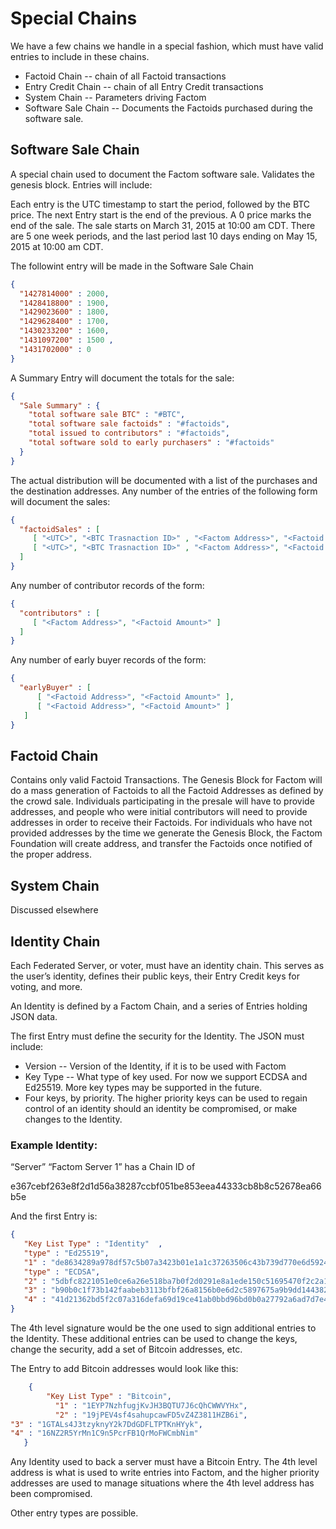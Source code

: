 # Special Chains

We have a few chains we handle in a special fashion, which must have valid entries to include in these chains.

* Factoid Chain -- chain of all Factoid transactions
* Entry Credit Chain -- chain of all Entry Credit transactions
* System Chain -- Parameters driving Factom
* Software Sale Chain -- Documents the Factoids purchased during the software sale.

## Software Sale Chain

A special chain used to document the Factom software sale.  Validates the genesis block.  Entries will include:

Each entry is the UTC timestamp to start the period, followed by the BTC price.  The next Entry start 
is the end of the previous.  A 0 price marks the end of the sale.  The sale starts on March 31, 2015 at 
10:00 am CDT.  There are 5 one week periods, and the last period last 10 days ending on May 15, 2015 at 10:00 am 
CDT.

The followint entry will be made in the Software Sale Chain

```JSON
{ 
  "1427814000" : 2000,
  "1428418800" : 1900,
  "1429023600" : 1800,
  "1429628400" : 1700,
  "1430233200" : 1600,
  "1431097200" : 1500 ,
  "1431702000" : 0
}
```

A Summary Entry will document the totals for the sale:

```JSON
{
  "Sale Summary" : {
    "total software sale BTC" : "#BTC",
    "total software sale factoids" : "#factoids",
    "total issued to contributors" : "#factoids",
    "total software sold to early purchasers" : "#factoids"
  }
}  
```

The actual distribution will be documented with a list of the purchases and the destination addresses.  Any number of the entries of the following form will document the sales:

```JSON
{
  "factoidSales" : [ 
     [ "<UTC>", "<BTC Trasnaction ID>" , "<Factom Address>", "<Factoid Amount>" ]
     [ "<UTC>", "<BTC Trasnaction ID>" , "<Factom Address>", "<Factoid Amount>" ]
  ]
}
```

Any number of contributor records of the form:

```JSON
{
  "contributors" : [ 
     [ "<Factom Address>", "<Factoid Amount>" ]
  ]
}
```

Any number of early buyer records of the form:

```JSON
{
  "earlyBuyer" : [
      [ "<Factoid Address>", "<Factoid Amount>" ],
      [ "<Factoid Address>", "<Factoid Amount>" ]
   ]
}
```

## Factoid Chain

Contains only valid Factoid Transactions.  The Genesis Block for Factom will do a mass generation of Factoids to all the Factoid Addresses as defined by the crowd sale.  Individuals participating in the presale will have to provide addresses, and people who were initial contributors will need to provide addresses in order to receive their Factoids.  For individuals who have not provided addresses by the time we generate the Genesis Block, the Factom Foundation will create address, and transfer the Factoids once notified of the proper address.


## System Chain

Discussed elsewhere

## Identity Chain

Each Federated Server, or voter, must have an identity chain.  This serves as the user’s identity, defines their public keys, their Entry Credit keys for voting, and more. 

An Identity is defined by a Factom Chain, and a series of Entries holding JSON data.

The first Entry must define the security for the Identity.  The JSON must include:

* Version -- Version of the Identity, if it is to be used with Factom
* Key Type -- What type of key used.  For now we support ECDSA and Ed25519.  More key types may be supported in the future.
* Four keys, by priority.  The higher priority keys can be used to regain control of an identity should an identity be compromised, or make changes to the Identity.


### Example Identity:

“Server” “Factom Server 1”  has a Chain ID of 

e367cebf263e8f2d1d56a38287ccbf051be853eea44333cb8b8c52678ea66b5e

And the first Entry is:

```JSON
{  
   "Key List Type" : "Identity"  ,
   "type" : "Ed25519",
   "1" : "de8634289a978df57c5b07a3423b01e1a1c37263506c43b739d770e6d5924d92",
   "type" : "ECDSA",
   "2" : "5dbfc8221051e0ce6a26e518ba7b0f2d0291e8a1ede150c51695470f2c2a1423",
   "3" : "b90b0c1f73b142faabeb3113bfbf26a8156b0e6d2c5897675a9b9dd1443822e1",
   "4" : "41d21362bd5f2c07a316defa69d19ce41ab0bbd96bd0b0a27792a6ad7d7e44f8"
}
```

The 4th level signature would be the one used to sign additional entries to the Identity.  These additional entries can be used to change the keys, change the security, add a set of Bitcoin addresses, etc.

The Entry to add Bitcoin addresses would look like this:

```JSON
    {
        "Key List Type" : "Bitcoin",
          "1" : "1EYP7NzhfugjKvJH3BQTU7J6cQhCWWVYHx",
          "2" : "19jPEV4sf4sahupcawFD5vZ4Z3811HZB6i",
"3" : "1GTALs4J3tzyknyY2k7DdGDFLTPTKnHYyk",
"4" : "16NZ2R5YrMn1C9n5PcrFB1QrMoFWCmbNim"
   }
```   

Any Identity used to back a server must have a Bitcoin Entry.  The 4th level address is what is used to write entries into Factom, and the higher priority addresses are used to manage situations where the 4th level address has been compromised. 

Other entry types are possible.
